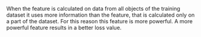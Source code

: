 
When the feature is calculated on data from all objects of the training dataset it uses more information than the feature, that is calculated only on a part of the dataset. For this reason this feature is more powerful. A more powerful feature results in a better loss value.
